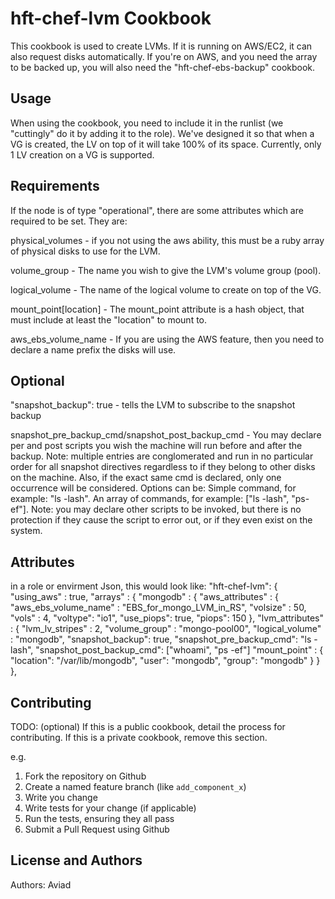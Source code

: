 hft-chef-lvm Cookbook
=====================
This cookbook is used to create LVMs. If it is running on AWS/EC2, it can also request disks automatically.
If you're on AWS, and you need the array to be backed up, you will also need the "hft-chef-ebs-backup" cookbook.

Usage
-----
When using the cookbook, you need to include it in the runlist (we "cuttingly" do it by adding it to the role).
We've designed it so that when a VG is created, the LV on top of it will take 100% of its space. 
Currently, only 1 LV creation on a VG is supported.

Requirements
------------
If the node is of type "operational", there are some attributes which are required to be set. They are:

physical_volumes - if you not using the aws ability, this must be a ruby array of physical disks to use for the LVM. 

volume_group - The name you wish to give the LVM's volume group (pool).

logical_volume - The name of the logical volume to create on top of the VG.

mount_point[location] - The mount_point attribute is a hash object, that must include at least the "location" to mount to.

aws_ebs_volume_name - If you are using the AWS feature, then  you need to declare a name prefix the disks will use.

Optional
------------
"snapshot_backup": true - tells the LVM to subscribe to the snapshot backup

snapshot_pre_backup_cmd/snapshot_post_backup_cmd - You may declare per and post scripts you wish the machine will run before and after the backup. Note: multiple entries are conglomerated and run in no particular order for all snapshot directives regardless to if they belong to other disks on the machine. Also, if the exact same cmd is declared, only one occurrence will be considered. Options can be: Simple command, for example: "ls -lash". An array of commands, for example: ["ls -lash", "ps-ef"]. Note: you may declare other scripts to be invoked, but there is no protection if they cause the script to error out, or if they even exist on the system.

Attributes
----------
in a role or envirment Json, this would look like:
"hft-chef-lvm": {
    "using_aws" : true,
    "arrays" : {
      "mongodb" : {
        "aws_attributes" : {
          "aws_ebs_volume_name" : "EBS_for_mongo_LVM_in_RS",
          "volsize" : 50,
          "vols" : 4,
          "voltype": "io1",
          "use_piops": true,
          "piops": 150
        },
        "lvm_attributes" : {
          "lvm_lv_stripes" : 2,
          "volume_group" : "mongo-pool00",
          "logical_volume" : "mongodb",
          "snapshot_backup": true,
          "snapshot_pre_backup_cmd": "ls -lash",
          "snapshot_post_backup_cmd": ["whoami", "ps -ef"]
          "mount_point" : {
            "location": "/var/lib/mongodb",
            "user": "mongodb",
            "group": "mongodb"
          }
         }
        },



Contributing
------------
TODO: (optional) If this is a public cookbook, detail the process for contributing. If this is a private cookbook, remove this section.

e.g.
1. Fork the repository on Github
2. Create a named feature branch (like `add_component_x`)
3. Write you change
4. Write tests for your change (if applicable)
5. Run the tests, ensuring they all pass
6. Submit a Pull Request using Github

License and Authors
-------------------
Authors: Aviad
